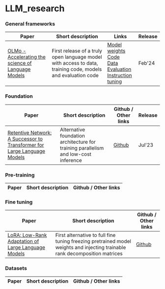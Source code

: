 # LLM_research

### General frameworks
Paper | Short description | Links  |  Release      
-- | -- | -- | --  
[OLMo - Accelerating the science of Language Models](https://arxiv.org/pdf/2402.00838v2.pdf) | First release of a truly open language model with access to data, training code, models and evaluation code | [Model weights](https://huggingface.co/allenai/OLMo-7B) <br> [Code](https://github.com/allenai/OLMo) <br> [Data](https://huggingface.co/datasets/allenai/dolma) <br> [Evaluation](https://github.com/allenai/OLMo-Eval) <br> [Instruction tuning](https://github.com/allenai/open-instruct) | Feb'24  

### Foundation
Paper | Short description | Github / Other links  |  Release      
-- | -- | -- | --  
[Retentive Network: A Successor to Transformer for Large Language Models](https://arxiv.org/pdf/2307.08621v4.pdf) | Alternative foundation architecture for training parallelism and low-cost inference | [Github](https://github.com/microsoft/unilm/tree/master/retnet) | Jul'23  
### Pre-training  
Paper | Short description | Github / Other links  
-- | -- | --  
### Fine tuning  
Paper | Short description | Github / Other links  
-- | -- | --  
[LoRA: Low-Rank Adaptation of Large Language Models](https://arxiv.org/pdf/2106.09685v2.pdf) | First alternative to full fine tuning freezing pretrained model weights and injecting trainable rank decomposition matrices  | [Github](https://github.com/microsoft/LoRA) | Oct'21
### Datasets  
Paper | Short description | Github / Other links  
-- | -- | --  
